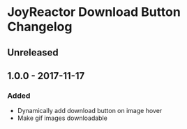 # JoyReactor Download Button Changelog

## Unreleased

## 1.0.0 - 2017-11-17
### Added
- Dynamically add download button on image hover
- Make gif images downloadable